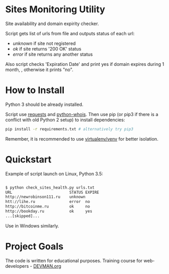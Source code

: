 # Sites Monitoring Utility

Site availability and domain expirity checker.

Script gets list of urls from file and outputs status of each url:

* *unknown* if site not registered
* *ok* if site returns '200 OK' status 
* *error* if site returns any another status

Also script checks 'Expiration Date' and print yes if domain expires during 1 month, , otherwise it prints "no".

# How to Install

Python 3 should be already installed. 

Script use [requests](https://pypi.org/project/requests/2.21.0/) and [python-whois](https://pypi.org/project/python-whois/0.7.1/). Then use pip (or pip3 if there is a conflict with old Python 2 setup) to install dependencies:

```bash
pip install -r requirements.txt # alternatively try pip3
```

Remember, it is recommended to use [virtualenv/venv](https://devman.org/encyclopedia/pip/pip_virtualenv/) for better isolation.

# Quickstart

Example of script launch on Linux, Python 3.5:

```bash

$ python check_sites_health.py urls.txt
URL                         STATUS EXPIRE
http://newrobinson111.ru    unknown
htt://lihe.ru               error  no
http://bitcoinme.ru         ok     no
http://bookday.ru           ok     yes
...[skipped]...

```

Use in Windows similarly.

# Project Goals

The code is written for educational purposes. Training course for web-developers - [DEVMAN.org](https://devman.org)
